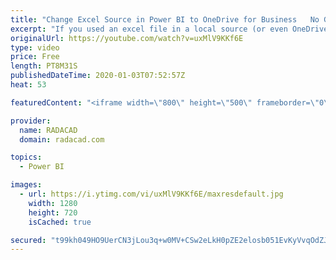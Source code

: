 ```yaml
---
title: "Change Excel Source in Power BI to OneDrive for Business   No Gateway Needed"
excerpt: "If you used an excel file in a local source (or even OneDrive for Business, but sourced locally), you need to do one extra step to make your query refreshable without the need to the gateway. Here in this video, I’ll explain an easy way to do that change.  Step by step guide is also explained here in"
originalUrl: https://youtube.com/watch?v=uxMlV9KKf6E
type: video
price: Free
length: PT8M31S
publishedDateTime: 2020-01-03T07:52:57Z
heat: 53

featuredContent: "<iframe width=\"800\" height=\"500\" frameborder=\"0\" src=\"https://www.youtube.com/embed/uxMlV9KKf6E\" allow=\"accelerometer; autoplay; encrypted-media; gyroscope; picture-in-picture\" allowfullscreen></iframe>"

provider:
  name: RADACAD
  domain: radacad.com

topics:
  - Power BI

images:
  - url: https://i.ytimg.com/vi/uxMlV9KKf6E/maxresdefault.jpg
    width: 1280
    height: 720
    isCached: true

secured: "t99kh049HO9UerCN3jLou3q+w0MV+CSw2eLkH0pZE2elosb051EvKyVvqOdZJ9zKNbTEiX7KLKLcXRPDQgBf/D/F9N60QWQV+sb8y7eY23D7h/tNxJK93ar6Zf2YSUFQxvs3COuQpgbrk9VUoVsVKgj7Vi+N93nkMIm7pYM9LhJeST1q3W6pPxWahfEGZ/WGFajM+/sHfPCxy1KByiPz/cK5G0Qo4KzmiLyD7IYw85X0Ir99UDTPI8wPWEB4R6Ni1CYM4BpHjlcXd050Gp+G03eZYteMMKHNG3UGGLFoSh5O1Rv4gN4a2RU09B8xYiT292pQCh2KFfHDm5G7C8KsBOwiOO0/1kjMRU2Km5dCaqzA94pWNXVE4nfMrAiugg0nZHOCou1YF701peJh3vTkhO8F1Te7zYStgy0fOBTfOxM=;GuXls8wRUFkh1DIht8PsbA=="
---
```


